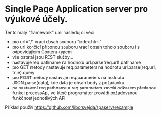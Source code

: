 # Single Page Application server pro výukové účely.

Tento malý "framework" umí následující věci:
- pro url="/" vrací obsah souboru "index.html"
- pro url končící příponou souboru vrací obsah tohoto souboru i s odpovídajícím Content-typem
- vše ostatní jsou REST služby...
- nastavuje req.pathname na hodnotu url.parse(req.url).pathname
- pro GET metody nastavuje req.parameters na hodnotu url.parse(req.url, true).query
- pro POST metody nastavuje req.parameters na hodnotu JSON.parse(data), kde data je obsah body z požadavku
- po nastavení req.pathname a req.parameters zavolá odkazem předanou funkci processApi, ve které programátor provádí požadovanou funkčnost jednotlivých API 

Příklad použití https://github.com/liborsvejda/spaserverexample
